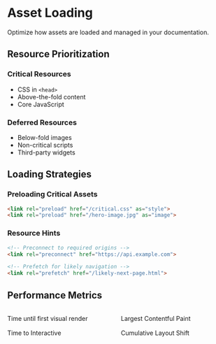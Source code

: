 # Asset Loading

<BackToAdmin />

Optimize how assets are loaded and managed in your documentation.

## Resource Prioritization

<Card title="Loading Priorities" icon="📊">

### Critical Resources
- CSS in `<head>`
- Above-the-fold content
- Core JavaScript

### Deferred Resources
- Below-fold images
- Non-critical scripts
- Third-party widgets

</Card>

## Loading Strategies

### Preloading Critical Assets

```html
<link rel="preload" href="/critical.css" as="style">
<link rel="preload" href="/hero-image.jpg" as="image">
```

### Resource Hints

```html
<!-- Preconnect to required origins -->
<link rel="preconnect" href="https://api.example.com">

<!-- Prefetch for likely navigation -->
<link rel="prefetch" href="/likely-next-page.html">
```

## Performance Metrics

<div class="metrics-grid">
  <Card title="First Paint" icon="🎨">
    Time until first visual render
  </Card>

  <Card title="LCP" icon="⚡">
    Largest Contentful Paint
  </Card>

  <Card title="TTI" icon="👆">
    Time to Interactive
  </Card>

  <Card title="CLS" icon="📏">
    Cumulative Layout Shift
  </Card>
</div>

<style>
.metrics-grid {
  display: grid;
  grid-template-columns: repeat(auto-fit, minmax(200px, 1fr));
  gap: 1rem;
  margin: 2rem 0;
}
</style>